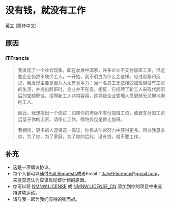 # 没有钱，就没有工作
[英文](https://github.com/ITFrancis/nomoney-nowork/blob/main/README.md)  [简体中文]

## 原因

### ITFrancis

> 我发现了一个社会现象，即在发展中国家，许多企业不支付加班工资，但这些企业仍然不缺少工人。一开始，我不明白为什么会这样。经过观察和反思，我发现主要是因为人太有竞争力：当一名员工无法接受加班但没有工资的生活，并提出辞职时，企业并不在意。相反，它招聘了新工人来取代辞职后的空缺职位。招聘新工人非常容易，这导致企业管理人员更肆无忌惮地剥削工人。
>
> 因此，我想提出一个倡议：如果你的老板不支付加班工资，或者支付的工资远低于你的工资，请停止工作，哪怕仅仅是停止加班。
>
> 我相信，更多的人遵循这一倡议，你将从你的努力中获得更多。所以我恳求你，为了你，为了家庭，为了你的后代，没有钱，就不要工作。



## 补充


- 这是一项倡议协议。
- 每个人都可以通过[Pull Requests](https://github.com/ITFrancis/nomoney-nowork/pulls)或者Email：ItalyFFlorence@gmail.com，来提交您认为应该启动该计划的原因。
- 你可以将 [NMNW.LICENSE](NMNW.LICENSE)  或  [NMNW.LICENSE_CN](NMNW.LICENSE_CN) 添加到你的项目中来支持这项运动。
- 请与我一起为我们应得的钱而战。

